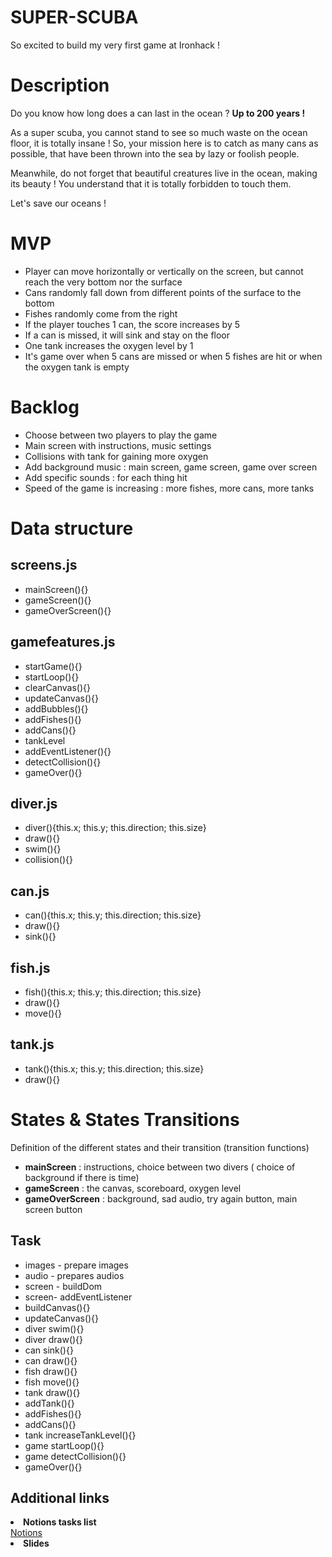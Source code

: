 # SUPER-SCUBA

So excited to build my very first game at Ironhack !

<h1> Description </h1>
Do you know how long does a can last in the ocean ?
<b>Up to 200 years ! </b>
<p>As a super scuba, you cannot stand to see so much waste on the ocean floor, it is totally insane !
So, your mission here is to catch as many cans as possible, that have been thrown into the sea by lazy or foolish people. </p>
<p>Meanwhile, do not forget that beautiful creatures live in the ocean, making its beauty ! You understand that it is totally forbidden to touch them. </p>

<p> Let's save our oceans ! </p>

<h1> MVP </h1>
<ul>
<li> Player can move horizontally or vertically on the screen, but cannot reach the very bottom nor the surface </li>
<li> Cans randomly fall down from different points of the surface to the bottom</li>
<li> Fishes randomly come from the right </li>
<li> If the player touches 1 can, the score increases by 5</li>
<li> If a can is missed, it will sink and stay on the floor </li>
<li> One tank increases the oxygen level by 1 </li>
<li> It's game over when 5 cans are missed or when 5 fishes are hit or when the oxygen tank is empty </li>
</ul>

<h1> Backlog </h1>
<ul>
<li> Choose between two players to play the game </li>
<li> Main screen with instructions, music settings </li>
<li>Collisions with tank for gaining more oxygen</li>
<li> Add background music : main screen, game screen, game over screen </li>
<li> Add specific sounds : for each thing hit </li>
<li> Speed of the game is increasing : more fishes, more cans, more tanks</li>
</ul>

<h1> Data structure </h1>

<h2> screens.js</h2>
<ul>
<li> mainScreen(){}</li>
<li> gameScreen(){}</li>
<li> gameOverScreen(){}</li>
</ul>

<h2> gamefeatures.js </h2>
<ul>
<li> startGame(){}</li>
<li> startLoop(){}</li>
<li> clearCanvas(){}</li>
<li> updateCanvas(){}</li>
<li> addBubbles(){}</li>
<li> addFishes(){}</li>
<li> addCans(){}</li>
<li> tankLevel</li>
<li> addEventListener(){}</li>
<li> detectCollision(){}</li>
<li> gameOver(){}</li>
</ul>

<h2> diver.js</h2>
<ul>
<li> diver(){this.x; this.y; this.direction; this.size}</li>
<li> draw(){}</li>
<li> swim(){}</li>
<li> collision(){}</li>
</ul>

<h2> can.js</h2>
<ul>
<li> can(){this.x; this.y; this.direction; this.size}</li>
<li> draw(){}</li>
<li> sink(){}</li>
</ul>

<h2> fish.js</h2>
<ul>
<li> fish(){this.x; this.y; this.direction; this.size}</li>
<li> draw(){}</li>
<li> move(){}</li>
</ul>

<h2> tank.js</h2>
<ul>
<li> tank(){this.x; this.y; this.direction; this.size}</li>
<li> draw(){}</li>
</ul>

<h1> States & States Transitions</h1>
Definition of the different states and their transition (transition functions)
<ul>
<li> <b> mainScreen</b> : instructions, choice between two divers ( choice of background if there is time)</li>
<li> <b> gameScreen</b> : the canvas, scoreboard, oxygen level</li>
<li> <b> gameOverScreen</b> : background, sad audio, try again button, main screen button</li>
</ul>

<h2> Task </h2>
<ul>
<li> images - prepare images</li>
<li> audio - prepares audios</li>
<li> screen - buildDom</li>
<li> screen- addEventListener</li>
<li> buildCanvas(){}</li>
<li> updateCanvas(){}</li>
<li> diver swim(){} </li>
<li> diver draw(){} </li>
<li> can sink(){} </li>
<li> can draw(){} </li>
<li> fish draw(){} </li>
<li> fish move(){} </li>
<li> tank draw(){} </li>
<li> addTank(){}</li>
<li> addFishes(){}</li>
<li> addCans(){}</li>
<li> tank increaseTankLevel(){}</li>
<li> game startLoop(){} </li>
<li> game detectCollision(){}</li>
<li> gameOver(){}</li>

</ul>

<h2> Additional links </h2>
<li> <b> Notions tasks list</b> </li>
<a href="https://www.notion.so/d0f740dd395e42cb9d702cb66794b347?v=8fd16e9a4ec04c16b173d924528e3433" >Notions</a>

<li> <b> Slides</b> </li>
<a href="https://slides.com"></a>
